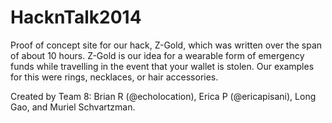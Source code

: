 HacknTalk2014
=============

Proof of concept site for our hack, Z-Gold, which was written over the span of about 10 hours.  Z-Gold is our idea for a wearable form of emergency funds
while travelling in the event that your wallet is stolen.  Our examples for this were rings, necklaces, or
hair accessories.

Created by Team 8: Brian R (@echolocation), Erica P (@ericapisani), Long Gao, and Muriel Schvartzman.
